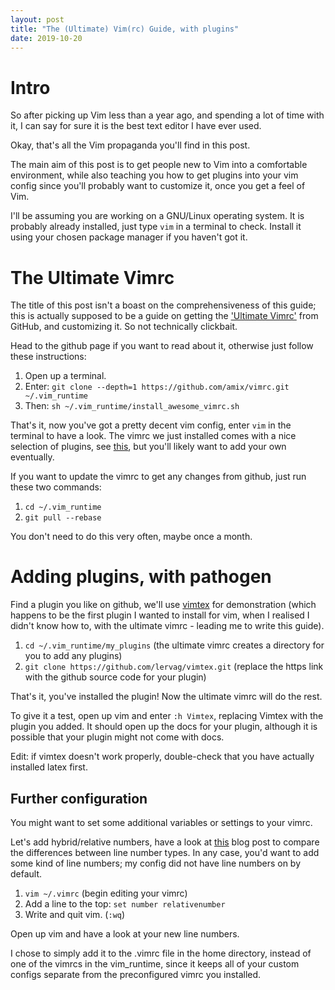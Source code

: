 ```yaml
---
layout: post
title: "The (Ultimate) Vim(rc) Guide, with plugins"
date: 2019-10-20
---
```


# Intro
So after picking up Vim less than a year ago, and spending a lot of time with it, I can say for sure it is the best text editor I have ever used. 

Okay, that's all the Vim propaganda you'll find in this post.

The main aim of this post is to get people new to Vim into a comfortable environment, while also teaching you how to get plugins into your vim config since you'll probably want to customize it, once you get a feel of Vim.

I'll be assuming you are working on a GNU/Linux operating system. It is probably already installed, just type `vim` in a terminal to check. Install it using your chosen package manager if you haven't got it.

# The Ultimate Vimrc
The title of this post isn't a boast on the comprehensiveness of this guide; this is actually supposed to be a guide on getting the ['Ultimate Vimrc'](https://github.com/amix/vimrc) from GitHub, and customizing it. So not technically clickbait.

Head to the github page if you want to read about it, otherwise just follow these instructions:

1. Open up a terminal.
2. Enter: `git clone --depth=1 https://github.com/amix/vimrc.git ~/.vim_runtime`
3. Then: `sh ~/.vim_runtime/install_awesome_vimrc.sh`

That's it, now you've got a pretty decent vim config, enter `vim` in the terminal to have a look. The vimrc we just installed comes with a nice selection of plugins, see [this](https://github.com/amix/vimrc#included-plugins), but you'll likely want to add your own eventually.

If you want to update the vimrc to get any changes from github, just run these two commands:

1. `cd ~/.vim_runtime`
2. `git pull --rebase`

You don't need to do this very often, maybe once a month.

# Adding plugins, with pathogen
Find a plugin you like on github, we'll use [vimtex](https://github.com/lervag/vimtex) for demonstration (which happens to be the first plugin I wanted to install for vim, when I realised I didn't know how to, with the ultimate vimrc - leading me to write this guide).

1. `cd ~/.vim_runtime/my_plugins` (the ultimate vimrc creates a directory for you to add any plugins)
2. `git clone https://github.com/lervag/vimtex.git` (replace the https link with the github source code for your plugin)

That's it, you've installed the plugin! Now the ultimate vimrc will do the rest.

To give it a test, open up vim and enter `:h Vimtex`, replacing Vimtex with the plugin you added. It should open up the docs for your plugin, although it is possible that your plugin might not come with docs.

Edit: if vimtex doesn't work properly, double-check that you have actually installed latex first.

## Further configuration

You might want to set some additional variables or settings to your vimrc. 

Let's add hybrid/relative numbers, have a look at [this](https://jeffkreeftmeijer.com/vim-number/) blog post to compare the differences between line number types. In any case, you'd want to add some kind of line numbers; my config did not have line numbers on by default.

1. `vim ~/.vimrc` (begin editing your vimrc)
2. Add a line to the top: `set number relativenumber`
3. Write and quit vim. (`:wq`)

Open up vim and have a look at your new line numbers. 

I chose to simply add it to the .vimrc file in the home directory, instead of one of the vimrcs in the vim_runtime, since it keeps all of your custom configs separate from the preconfigured vimrc you installed.

